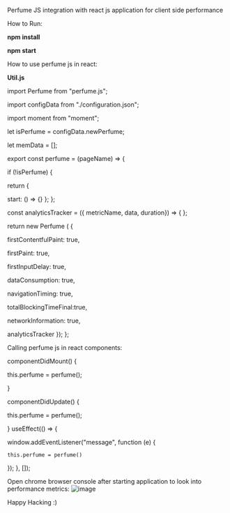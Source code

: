 Perfume JS integration with react js application for client side performance

How to Run:

**npm install**

**npm start**

How to use perfume js in react:

**Util.js**

import Perfume from "perfume.js";

import configData from "./configuration.json";

import moment from "moment";

let isPerfume = configData.newPerfume;

let memData = [];

export const perfume = (pageName) => {

if (!isPerfume) {

return 
{
  
  start: () => {}
};
};

const analyticsTracker = ({ metricName, data, duration}) => {
};

return new Perfume ( {

firstContentfulPaint: true,

firstPaint: true,

firstInputDelay: true,  

dataConsumption: true,

navigationTiming: true,

totalBlockingTimeFinal:true,

networkInformation: true,

 analyticsTracker
}); };

Calling perfume js in react components:

componentDidMount() {

this.perfume = perfume();

}

componentDidUpdate() {

this.perfume = perfume();

}
useEffect(() => {

window.addEventListener("message", function (e) {

    this.perfume = perfume()
    
});
}, []);

Open chrome browser console after starting application to look into performance metrics: 
![image](https://user-images.githubusercontent.com/23724530/148425867-93647191-9b16-4c15-8ab1-a9a1eea77f5a.png)


Happy Hacking :)
